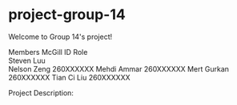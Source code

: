 # project-group-14

Welcome to Group 14's project!

Members		McGill ID	Role	
Steven Luu	 		 
Nelson Zeng	260XXXXXX
Mehdi Ammar	260XXXXXX
Mert Gurkan	260XXXXXX
Tian Ci Liu	260XXXXXX

Project Description:
	


